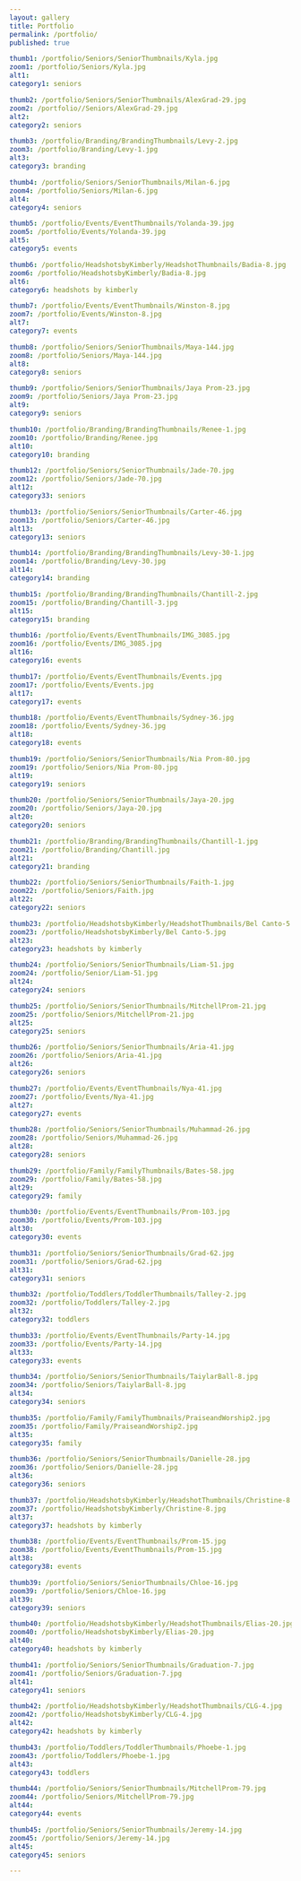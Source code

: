 ```yaml
---
layout: gallery
title: Portfolio
permalink: /portfolio/
published: true

thumb1: /portfolio/Seniors/SeniorThumbnails/Kyla.jpg
zoom1: /portfolio/Seniors/Kyla.jpg
alt1: 
category1: seniors

thumb2: /portfolio/Seniors/SeniorThumbnails/AlexGrad-29.jpg
zoom2: /portfolio//Seniors/AlexGrad-29.jpg
alt2: 
category2: seniors

thumb3: /portfolio/Branding/BrandingThumbnails/Levy-2.jpg
zoom3: /portfolio/Branding/Levy-1.jpg
alt3: 
category3: branding

thumb4: /portfolio/Seniors/SeniorThumbnails/Milan-6.jpg
zoom4: /portfolio/Seniors/Milan-6.jpg
alt4: 
category4: seniors

thumb5: /portfolio/Events/EventThumbnails/Yolanda-39.jpg
zoom5: /portfolio/Events/Yolanda-39.jpg
alt5: 
category5: events

thumb6: /portfolio/HeadshotsbyKimberly/HeadshotThumbnails/Badia-8.jpg
zoom6: /portfolio/HeadshotsbyKimberly/Badia-8.jpg
alt6: 
category6: headshots by kimberly

thumb7: /portfolio/Events/EventThumbnails/Winston-8.jpg
zoom7: /portfolio/Events/Winston-8.jpg
alt7: 
category7: events

thumb8: /portfolio/Seniors/SeniorThumbnails/Maya-144.jpg
zoom8: /portfolio/Seniors/Maya-144.jpg
alt8: 
category8: seniors

thumb9: /portfolio/Seniors/SeniorThumbnails/Jaya Prom-23.jpg
zoom9: /portfolio/Seniors/Jaya Prom-23.jpg
alt9: 
category9: seniors

thumb10: /portfolio/Branding/BrandingThumbnails/Renee-1.jpg
zoom10: /portfolio/Branding/Renee.jpg
alt10: 
category10: branding

thumb12: /portfolio/Seniors/SeniorThumbnails/Jade-70.jpg
zoom12: /portfolio/Seniors/Jade-70.jpg
alt12: 
category33: seniors

thumb13: /portfolio/Seniors/SeniorThumbnails/Carter-46.jpg
zoom13: /portfolio/Seniors/Carter-46.jpg
alt13: 
category13: seniors

thumb14: /portfolio/Branding/BrandingThumbnails/Levy-30-1.jpg
zoom14: /portfolio/Branding/Levy-30.jpg
alt14: 
category14: branding

thumb15: /portfolio/Branding/BrandingThumbnails/Chantill-2.jpg
zoom15: /portfolio/Branding/Chantill-3.jpg
alt15: 
category15: branding

thumb16: /portfolio/Events/EventThumbnails/IMG_3085.jpg
zoom16: /portfolio/Events/IMG_3085.jpg
alt16: 
category16: events

thumb17: /portfolio/Events/EventThumbnails/Events.jpg
zoom17: /portfolio/Events/Events.jpg
alt17: 
category17: events

thumb18: /portfolio/Events/EventThumbnails/Sydney-36.jpg
zoom18: /portfolio/Events/Sydney-36.jpg
alt18: 
category18: events

thumb19: /portfolio/Seniors/SeniorThumbnails/Nia Prom-80.jpg
zoom19: /portfolio/Seniors/Nia Prom-80.jpg
alt19: 
category19: seniors

thumb20: /portfolio/Seniors/SeniorThumbnails/Jaya-20.jpg
zoom20: /portfolio/Seniors/Jaya-20.jpg
alt20: 
category20: seniors

thumb21: /portfolio/Branding/BrandingThumbnails/Chantill-1.jpg
zoom21: /portfolio/Branding/Chantill.jpg
alt21: 
category21: branding

thumb22: /portfolio/Seniors/SeniorThumbnails/Faith-1.jpg
zoom22: /portfolio/Seniors/Faith.jpg
alt22: 
category22: seniors

thumb23: /portfolio/HeadshotsbyKimberly/HeadshotThumbnails/Bel Canto-5.jpg
zoom23: /portfolio/HeadshotsbyKimberly/Bel Canto-5.jpg
alt23: 
category23: headshots by kimberly

thumb24: /portfolio/Seniors/SeniorThumbnails/Liam-51.jpg
zoom24: /portfolio/Senior/Liam-51.jpg
alt24: 
category24: seniors

thumb25: /portfolio/Seniors/SeniorThumbnails/MitchellProm-21.jpg
zoom25: /portfolio/Seniors/MitchellProm-21.jpg
alt25: 
category25: seniors

thumb26: /portfolio/Seniors/SeniorThumbnails/Aria-41.jpg
zoom26: /portfolio/Seniors/Aria-41.jpg
alt26: 
category26: seniors

thumb27: /portfolio/Events/EventThumbnails/Nya-41.jpg
zoom27: /portfolio/Events/Nya-41.jpg
alt27: 
category27: events

thumb28: /portfolio/Seniors/SeniorThumbnails/Muhammad-26.jpg
zoom28: /portfolio/Seniors/Muhammad-26.jpg
alt28: 
category28: seniors

thumb29: /portfolio/Family/FamilyThumbnails/Bates-58.jpg
zoom29: /portfolio/Family/Bates-58.jpg
alt29: 
category29: family

thumb30: /portfolio/Events/EventThumbnails/Prom-103.jpg
zoom30: /portfolio/Events/Prom-103.jpg
alt30: 
category30: events

thumb31: /portfolio/Seniors/SeniorThumbnails/Grad-62.jpg
zoom31: /portfolio/Seniors/Grad-62.jpg
alt31: 
category31: seniors

thumb32: /portfolio/Toddlers/ToddlerThumbnails/Talley-2.jpg
zoom32: /portfolio/Toddlers/Talley-2.jpg
alt32: 
category32: toddlers

thumb33: /portfolio/Events/EventThumbnails/Party-14.jpg
zoom33: /portfolio/Events/Party-14.jpg
alt33: 
category33: events

thumb34: /portfolio/Seniors/SeniorThumbnails/TaiylarBall-8.jpg
zoom34: /portfolio/Seniors/TaiylarBall-8.jpg
alt34: 
category34: seniors

thumb35: /portfolio/Family/FamilyThumbnails/PraiseandWorship2.jpg
zoom35: /portfolio/Family/PraiseandWorship2.jpg
alt35: 
category35: family

thumb36: /portfolio/Seniors/SeniorThumbnails/Danielle-28.jpg
zoom36: /portfolio/Seniors/Danielle-28.jpg
alt36: 
category36: seniors

thumb37: /portfolio/HeadshotsbyKimberly/HeadshotThumbnails/Christine-8.jpg
zoom37: /portfolio/HeadshotsbyKimberly/Christine-8.jpg
alt37: 
category37: headshots by kimberly

thumb38: /portfolio/Events/EventThumbnails/Prom-15.jpg
zoom38: /portfolio/Events/EventThumbnails/Prom-15.jpg
alt38: 
category38: events

thumb39: /portfolio/Seniors/SeniorThumbnails/Chloe-16.jpg
zoom39: /portfolio/Seniors/Chloe-16.jpg
alt39: 
category39: seniors

thumb40: /portfolio/HeadshotsbyKimberly/HeadshotThumbnails/Elias-20.jpg
zoom40: /portfolio/HeadshotsbyKimberly/Elias-20.jpg
alt40: 
category40: headshots by kimberly

thumb41: /portfolio/Seniors/SeniorThumbnails/Graduation-7.jpg
zoom41: /portfolio/Seniors/Graduation-7.jpg
alt41: 
category41: seniors

thumb42: /portfolio/HeadshotsbyKimberly/HeadshotThumbnails/CLG-4.jpg
zoom42: /portfolio/HeadshotsbyKimberly/CLG-4.jpg
alt42: 
category42: headshots by kimberly

thumb43: /portfolio/Toddlers/ToddlerThumbnails/Phoebe-1.jpg
zoom43: /portfolio/Toddlers/Phoebe-1.jpg
alt43: 
category43: toddlers 

thumb44: /portfolio/Seniors/SeniorThumbnails/MitchellProm-79.jpg
zoom44: /portfolio/Seniors/MitchellProm-79.jpg
alt44: 
category44: events

thumb45: /portfolio/Seniors/SeniorThumbnails/Jeremy-14.jpg
zoom45: /portfolio/Seniors/Jeremy-14.jpg
alt45: 
category45: seniors

---
```


